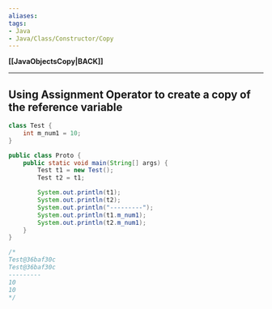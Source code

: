 ```yaml
---
aliases:
tags:
- Java
- Java/Class/Constructor/Copy
---
```

**[[JavaObjectsCopy|BACK]]**

---
## Using Assignment Operator to create a copy of the reference variable
```java
class Test {
    int m_num1 = 10;
}

public class Proto {
    public static void main(String[] args) {
        Test t1 = new Test();
        Test t2 = t1;

        System.out.println(t1);
        System.out.println(t2);
        System.out.println("---------");
        System.out.println(t1.m_num1);
        System.out.println(t2.m_num1);
    }
}

/*
Test@36baf30c
Test@36baf30c
---------    
10
10
*/
```